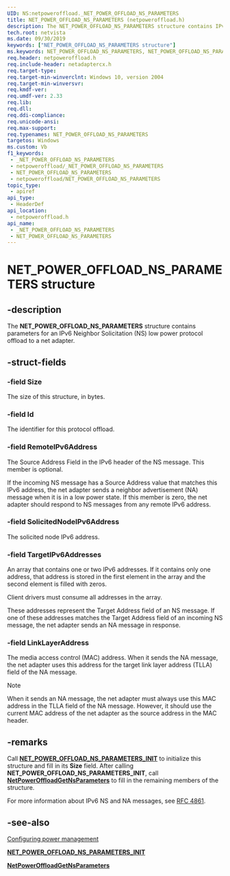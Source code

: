 ```yaml
---
UID: NS:netpoweroffload._NET_POWER_OFFLOAD_NS_PARAMETERS
title: NET_POWER_OFFLOAD_NS_PARAMETERS (netpoweroffload.h)
description: The NET_POWER_OFFLOAD_NS_PARAMETERS structure contains IPv6 NS low-power protocol offload parameters for a net adapter.
tech.root: netvista
ms.date: 09/30/2019
keywords: ["NET_POWER_OFFLOAD_NS_PARAMETERS structure"]
ms.keywords: NET_POWER_OFFLOAD_NS_PARAMETERS, NET_POWER_OFFLOAD_NS_PARAMETERS,
req.header: netpoweroffload.h
req.include-header: netadaptercx.h
req.target-type: 
req.target-min-winverclnt: Windows 10, version 2004
req.target-min-winversvr: 
req.kmdf-ver: 
req.umdf-ver: 2.33 
req.lib: 
req.dll: 
req.ddi-compliance: 
req.unicode-ansi: 
req.max-support: 
req.typenames: NET_POWER_OFFLOAD_NS_PARAMETERS
targetos: Windows
ms.custom: Vb
f1_keywords:
 - _NET_POWER_OFFLOAD_NS_PARAMETERS
 - netpoweroffload/_NET_POWER_OFFLOAD_NS_PARAMETERS
 - NET_POWER_OFFLOAD_NS_PARAMETERS
 - netpoweroffload/NET_POWER_OFFLOAD_NS_PARAMETERS
topic_type:
 - apiref
api_type:
 - HeaderDef
api_location:
 - netpoweroffload.h
api_name:
 - _NET_POWER_OFFLOAD_NS_PARAMETERS
 - NET_POWER_OFFLOAD_NS_PARAMETERS
---
```


# NET_POWER_OFFLOAD_NS_PARAMETERS structure


## -description

The **NET_POWER_OFFLOAD_NS_PARAMETERS** structure contains parameters for an IPv6 Neighbor Solicitation (NS) low power protocol offload to a net adapter.

## -struct-fields

### -field Size

The size of this structure, in bytes.

### -field Id

The identifier for this protocol offload.

### -field RemoteIPv6Address

The Source Address Field in the IPv6 header of the NS message. This member is optional.

If the incoming NS message has a Source Address value that matches this IPv6 address, the net adapter sends a neighbor advertisement (NA) message when it is in a low power state. If this member is zero, the net adapter should respond to NS messages from any remote IPv6 address.

### -field SolicitedNodeIPv6Address

The solicited node IPv6 address.

### -field TargetIPv6Addresses

An array that contains one or two IPv6 addresses. If it contains only one address, that address is stored in the first element in the array and the second element is filled with zeros. 

Client drivers must consume all addresses in the array.

These addresses represent the Target Address field of an NS message. If one of these addresses matches the Target Address field of an incoming NS message, the net adapter sends an NA message in response.

### -field LinkLayerAddress

 
The media access control (MAC) address. When it sends the NA message, the net adapter uses this address for the target link layer address (TLLA) field of the NA message.

> [!NOTE]
> When it sends an NA message, the net adapter must always use this MAC address in the TLLA field of the NA message. However, it should use the current MAC address of the net adapter as the source address in the MAC header.

## -remarks

Call [**NET_POWER_OFFLOAD_NS_PARAMETERS_INIT**](../netpoweroffload/nf-netpoweroffload-net_power_offload_ns_parameters_init.md) to initialize this structure and fill in its **Size** field. After calling **NET_POWER_OFFLOAD_NS_PARAMETERS_INIT**, call [**NetPowerOffloadGetNsParameters**](../netpoweroffload/nf-netpoweroffload-netpoweroffloadgetnsparameters.md) to fill in the remaining members of the structure.

For more information about IPv6 NS and NA messages, see [RFC 4861](https://www.ietf.org/rfc/rfc4861.txt).

## -see-also

[Configuring power management](/windows-hardware/drivers/netcx/configuring-power-management)

[**NET_POWER_OFFLOAD_NS_PARAMETERS_INIT**](../netpoweroffload/nf-netpoweroffload-net_power_offload_ns_parameters_init.md)

[**NetPowerOffloadGetNsParameters**](../netpoweroffload/nf-netpoweroffload-netpoweroffloadgetnsparameters.md)


